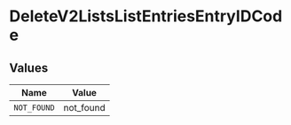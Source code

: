 # DeleteV2ListsListEntriesEntryIDCode


## Values

| Name        | Value       |
| ----------- | ----------- |
| `NOT_FOUND` | not_found   |